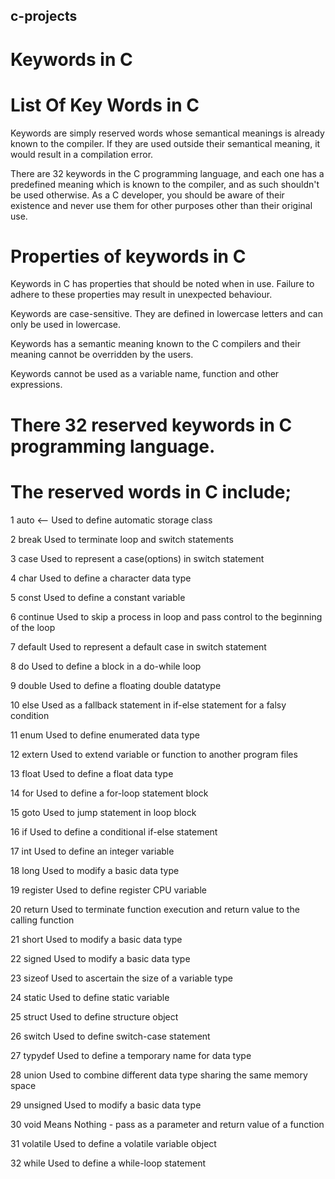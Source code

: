 ## c-projects

# Keywords in C
# List Of Key Words in C
Keywords are simply reserved words whose semantical meanings is already known to the compiler. If they are used outside their semantical meaning, it would result in a compilation error.

There are 32 keywords in the C programming language, and each one has a predefined meaning which is known to the compiler, and as such shouldn't be used otherwise. As a C developer, you should be aware of their existence and never use them for other purposes other than their original use.

# Properties of keywords in C

Keywords in C has properties that should be noted when in use. Failure to adhere to these properties may result in unexpected behaviour.

Keywords are case-sensitive. They are defined in lowercase letters and can only be used in lowercase.

Keywords has a semantic meaning known to the C compilers and their meaning cannot be overridden by the users.

Keywords cannot be used as a variable name, function and other expressions.

# There 32 reserved keywords in C programming language.

# The reserved words in C include;

1	auto <--	Used to define automatic storage class

2	break	Used to terminate loop and switch statements

3	case	Used to represent a case(options) in switch statement

4	char	Used to define a character data type

5	const	Used to define a constant variable

6	continue	Used to skip a process in loop and pass control to the beginning of the loop

7	default	Used to represent a default case in switch statement

8	do	Used to define a block in a do-while loop

9	double	Used to define a floating double datatype

10	else	Used as a fallback statement in if-else statement for a falsy condition

11	enum	Used to define enumerated data type

12	extern	Used to extend variable or function to another program files

13	float	Used to define a float data type

14	for	Used to define a for-loop statement block

15	goto	Used to jump statement in loop block

16	if	Used to define a conditional if-else statement

17	int	Used to define an integer variable

18	long	Used to modify a basic data type

19	register	Used to define register CPU variable

20	return	Used to terminate function execution and return value to the calling function

21	short	Used to modify a basic data type

22	signed	Used to modify a basic data type

23	sizeof	Used to ascertain the size of a variable type

24	static	Used to define static variable

25	struct	Used to define structure object

26	switch	Used to define switch-case statement

27	typydef	Used to define a temporary name for data type

28	union	Used to combine different data type sharing the same memory space

29	unsigned	Used to modify a basic data type

30	void	Means Nothing - pass as a parameter and return value of a function

31	volatile	Used to define a volatile variable object

32	while	Used to define a while-loop statement

